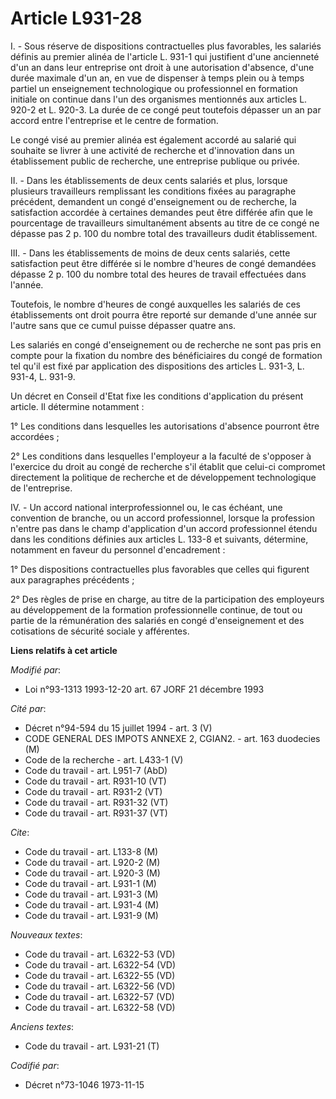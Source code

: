 # Article L931-28

I. - Sous réserve de dispositions contractuelles plus favorables, les salariés définis au premier alinéa de l'article L.
931-1 qui justifient d'une ancienneté d'un an dans leur entreprise ont droit à une autorisation d'absence, d'une durée
maximale d'un an, en vue de dispenser à temps plein ou à temps partiel un enseignement technologique ou professionnel en
formation initiale on continue dans l'un des organismes mentionnés aux articles L. 920-2 et L. 920-3. La durée de ce congé
peut toutefois dépasser un an par accord entre l'entreprise et le centre de formation.

Le congé visé au premier alinéa est également accordé au salarié qui souhaite se livrer à une activité de recherche et
d'innovation dans un établissement public de recherche, une entreprise publique ou privée.

II. - Dans les établissements de deux cents salariés et plus, lorsque plusieurs travailleurs remplissant les conditions
fixées au paragraphe précédent, demandent un congé d'enseignement ou de recherche, la satisfaction accordée à certaines
demandes peut être différée afin que le pourcentage de travailleurs simultanément absents au titre de ce congé ne dépasse pas
2 p. 100 du nombre total des travailleurs dudit établissement.

III. - Dans les établissements de moins de deux cents salariés, cette satisfaction peut être différée si le nombre d'heures
de congé demandées dépasse 2 p. 100 du nombre total des heures de travail effectuées dans l'année.

Toutefois, le nombre d'heures de congé auxquelles les salariés de ces établissements ont droit pourra être reporté sur
demande d'une année sur l'autre sans que ce cumul puisse dépasser quatre ans.

Les salariés en congé d'enseignement ou de recherche ne sont pas pris en compte pour la fixation du nombre des bénéficiaires
du congé de formation tel qu'il est fixé par application des dispositions des articles L. 931-3, L. 931-4, L.  931-9.

Un décret en Conseil d'Etat fixe les conditions d'application du présent article. Il détermine notamment :

1° Les conditions dans lesquelles les autorisations d'absence pourront être accordées ;

2° Les conditions dans lesquelles l'employeur a la faculté de s'opposer à l'exercice du droit au congé de recherche s'il
établit que celui-ci compromet directement la politique de recherche et de développement technologique de l'entreprise.

IV. - Un accord national interprofessionnel ou, le cas échéant, une convention de branche, ou un accord professionnel,
lorsque la profession n'entre pas dans le champ d'application d'un accord professionnel étendu dans les conditions définies
aux articles L. 133-8 et suivants, détermine, notamment en faveur du personnel d'encadrement :

1° Des dispositions contractuelles plus favorables que celles qui figurent aux paragraphes précédents ;

2° Des règles de prise en charge, au titre de la participation des employeurs au développement de la formation
professionnelle continue, de tout ou partie de la rémunération des salariés en congé d'enseignement et des cotisations de
sécurité sociale y afférentes.

**Liens relatifs à cet article**

_Modifié par_:

  - Loi n°93-1313 1993-12-20 art. 67 JORF 21 décembre 1993

_Cité par_:

  - Décret n°94-594 du 15 juillet 1994 - art. 3 (V)
  - CODE GENERAL DES IMPOTS ANNEXE 2, CGIAN2. - art. 163 duodecies (M)
  - Code de la recherche - art. L433-1 (V)
  - Code du travail - art. L951-7 (AbD)
  - Code du travail - art. R931-10 (VT)
  - Code du travail - art. R931-2 (VT)
  - Code du travail - art. R931-32 (VT)
  - Code du travail - art. R931-37 (VT)

_Cite_:

  - Code du travail - art. L133-8 (M)
  - Code du travail - art. L920-2 (M)
  - Code du travail - art. L920-3 (M)
  - Code du travail - art. L931-1 (M)
  - Code du travail - art. L931-3 (M)
  - Code du travail - art. L931-4 (M)
  - Code du travail - art. L931-9 (M)

_Nouveaux textes_:

  - Code du travail - art. L6322-53 (VD)
  - Code du travail - art. L6322-54 (VD)
  - Code du travail - art. L6322-55 (VD)
  - Code du travail - art. L6322-56 (VD)
  - Code du travail - art. L6322-57 (VD)
  - Code du travail - art. L6322-58 (VD)

_Anciens textes_:

  - Code du travail - art. L931-21 (T)

_Codifié par_:

  - Décret n°73-1046 1973-11-15

